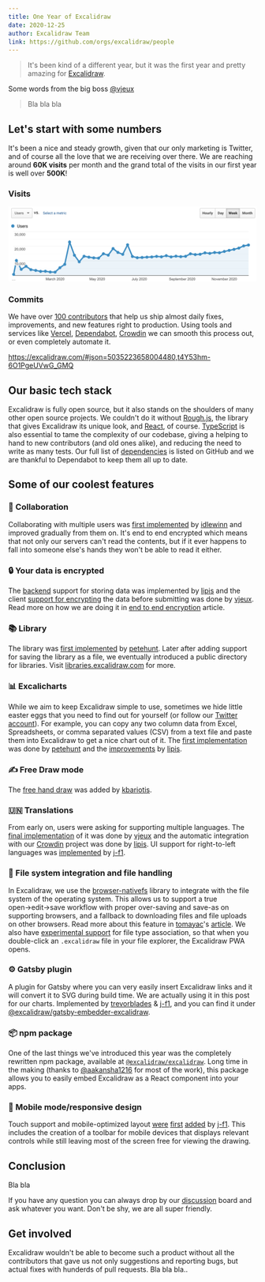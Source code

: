 ```yaml
---
title: One Year of Excalidraw
date: 2020-12-25
author: Excalidraw Team
link: https://github.com/orgs/excalidraw/people
---
```


> It's been kind of a different year, but it was the first year and pretty amazing for [Excalidraw](https://excalidraw.com).

<!-- end -->

Some words from the big boss [@vjeux](https://twitter.com/vjeux)

> Bla bla bla

## Let's start with some numbers

It's been a nice and steady growth, given that our only marketing is Twitter, and of course all the love that we are receiving over there. We are reaching around **60K visits** per month and the grand total of the visits in our first year is well over **500K**!

### Visits

![Weekly visists](ga-users.png)

### Commits

We have over [100 contributors](https://github.com/excalidraw/excalidraw/graphs/contributors) that help us ship almost daily fixes, improvements, and new features right to production. Using tools and services like [Vercel](https://vercel.com/), [Dependabot](https://github.blog/2020-06-01-keep-all-your-packages-up-to-date-with-dependabot/), [Crowdin](https://crowdin.com/project/excalidraw) we can smooth this process out, or even completely automate it.

https://excalidraw.com/#json=5035223658004480,t4Y53hm-6O1PgeUVwG_GMQ

## Our basic tech stack

Excalidraw is fully open source, but it also stands on the shoulders of many other open source projects. We couldn't do it without [Rough.js](https://github.com/rough-stuff/rough), the library that gives Excalidraw its unique look, and [React](https://github.com/facebook/react), of course. [TypeScript](https://github.com/microsoft/TypeScript) is also essential to tame the complexity of our codebase, giving a helping to hand to new contributors (and old ones alike), and reducing the need to write as many tests. Our full list of [dependencies](https://github.com/excalidraw/excalidraw/network/dependencies) is listed on GitHub and we are thankful to Dependabot to keep them all up to date.

## Some of our coolest features

### 🤝 Collaboration

Collaborating with multiple users was [first implemented](https://github.com/excalidraw/excalidraw/pull/879) by [idlewinn](https://github.com/idlewinn) and improved gradually from them on. It's end to end encrypted which means that not only our servers can't read the contents, but if it ever happens to fall into someone else's hands they won't be able to read it either.

### 🔒 Your data is encrypted

The [backend](https://github.com/excalidraw/excalidraw-json) support for storing data was implemented by [lipis](https://github.com/lipis) and the client [support for encrypting](https://github.com/excalidraw/excalidraw/pull/642) the data before submitting was done by [vjeux](https://github.com/vjeux). Read more on how we are doing it in [end to end encryption](/end-to-end-encryption/) article.

### 📚 Library

The library was [first implemented](https://github.com/excalidraw/excalidraw/pull/1787) by [petehunt](https://github.com/petehunt). Later after adding support for saving the library as a file, we eventually introduced a public directory for libraries. Visit [libraries.excalidraw.com](https://libraries.excalidraw.com) for more.

### 📊 Excalicharts

While we aim to keep Excalidraw simple to use, sometimes we hide little easter eggs that you need to find out for yourself (or follow our [Twitter account](https://twitter.com/excalidraw)). For example, you can copy any two column data from Excel, Spreadsheets, or comma separated values (CSV) from a text file and paste them into Excalidraw to get a nice chart out of it. The [first implementation](https://github.com/excalidraw/excalidraw/pull/1723) was done by [petehunt](https://github.com/petehunt) and the [improvements](https://github.com/excalidraw/excalidraw/pull/2495) by [lipis](https://github.com/lipis).

### ✍️ Free Draw mode

The [free hand draw](https://github.com/excalidraw/excalidraw/pull/1570) was added by [kbariotis](https://github.com/kbariotis).

### 🇺🇳 Translations

From early on, users were asking for supporting multiple languages. The [final implementation](https://github.com/excalidraw/excalidraw/pull/638) of it was done by [vjeux](https://github.com/vjeux) and the automatic integration with our [Crowdin](https://crowdin.com/project/excalidraw) project was done by [lipis](https://github.com/lipis). UI support for right-to-left languages was [implemented](https://github.com/excalidraw/excalidraw/pull/1154) by [j-f1](https://github.com/j-f1).

### 💾 File system integration and file handling

In Excalidraw, we use the [browser-nativefs](https://github.com/GoogleChromeLabs/browser-nativefs) library to integrate with the file system of the operating system. This allows us to support a true open→edit→save workflow with proper over-saving and save-as on supporting browsers, and a fallback to downloading files and file uploads on other browsers. Read more about this feature in [tomayac](https://github.com/tomayac)'s [article](/browser-nativefs/). We also have [experimental support](https://web.dev/file-handling/#demo) for file type association, so that when you double-click an `.excalidraw` file in your file explorer, the Excalidraw PWA opens.

### ⚙️ Gatsby plugin

A plugin for Gatsby where you can very easily insert Excalidraw links and it will convert it to SVG during build time. We are actually using it in this post for our charts. Implemented by [trevorblades](https://github.com/trevorblades) & [j-f1](https://github.com/j-f1), and you can find it under [@excalidraw/gatsby-embedder-excalidraw](https://github.com/excalidraw/gatsby-embedder-excalidraw).

### 📦 npm package

One of the last things we've introduced this year was the completely rewritten npm package, available at [`@excalidraw/excalidraw`](https://www.npmjs.com/package/@excalidraw/excalidraw). Long time in the making (thanks to [@aakansha1216](https://twitter.com/aakansha1216) for most of the work), this package allows you to easily embed Excalidraw as a React component into your apps.

### 📱 Mobile mode/responsive design

Touch support and mobile-optimized layout [were](https://github.com/excalidraw/excalidraw/pull/787) [first](https://github.com/excalidraw/excalidraw/pull/788) [added](https://github.com/excalidraw/excalidraw/pull/790) by [j-f1](https://github.com/j-f1). This includes the creation of a toolbar for mobile devices that displays relevant controls while still leaving most of the screen free for viewing the drawing.
## Conclusion

Bla bla

If you have any question you can always drop by our [discussion](https://github.com/excalidraw/excalidraw/discussions) board and ask whatever you want. Don't be shy, we are all super friendly.

## Get involved

Excalidraw wouldn't be able to become such a product without all the contributors that gave us not only suggestions and reporting bugs, but actual fixes with hunderds of pull requests. Bla bla bla..
